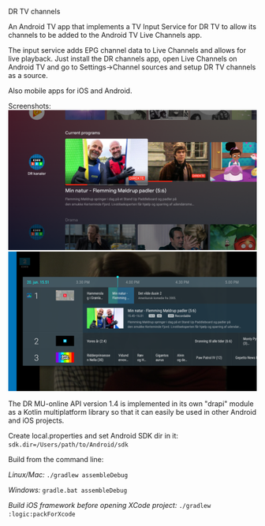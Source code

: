 DR TV channels

An Android TV app that implements a TV Input Service for DR TV to allow its channels to be added to the Android TV Live Channels app.

The input service adds EPG channel data to Live Channels and allows for live playback. Just install the DR channels app, open Live Channels on Android TV and go to Settings->Channel sources and setup DR TV channels as a source.

Also mobile apps for iOS and Android.

Screenshots:
![Home screen screenshot](/androidApp/graphics/homescreen.png)
![Live Channels screenshot](/androidApp/graphics/livechannels.png)

The DR MU-online API version 1.4 is implemented in its own "drapi" module as a Kotlin multiplatform library so that it can easily be used in other Android and iOS projects.

Create local.properties and set Android SDK dir in it:
`sdk.dir=/Users/path/to/Android/sdk`

Build from the command line:

_Linux/Mac:_
`./gradlew assembleDebug`

_Windows:_
`gradle.bat assembleDebug`

_Build iOS framework before opening XCode project:_
`./gradlew :logic:packForXcode`
